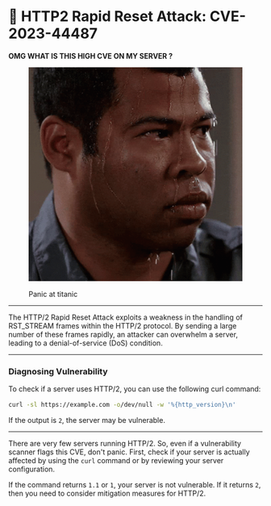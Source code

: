 # 📛 HTTP2 Rapid Reset Attack: CVE-2023-44487

**OMG WHAT IS THIS HIGH CVE ON MY SERVER ?**

<figure><img src="../.gitbook/assets/nervous-sweating-sweating-bullets.gif" alt=""><figcaption><p>Panic at titanic</p></figcaption></figure>

***

The HTTP/2 Rapid Reset Attack exploits a weakness in the handling of RST\_STREAM frames within the HTTP/2 protocol. By sending a large number of these frames rapidly, an attacker can overwhelm a server, leading to a denial-of-service (DoS) condition.

***

### Diagnosing Vulnerability

To check if a server uses HTTP/2, you can use the following curl command:

```sh
curl -sl https://example.com -o/dev/null -w '%{http_version}\n'
```

If the output is `2`, the server may be vulnerable.

***

There are very few servers running HTTP/2. So, even if a vulnerability scanner flags this CVE, don't panic. First, check if your server is actually affected by using the `curl` command or by reviewing your server configuration.

If the command returns `1.1` or `1`, your server is not vulnerable. If it returns `2`, then you need to consider mitigation measures for HTTP/2.
